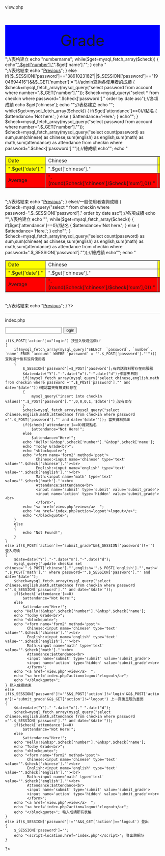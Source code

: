 view.php
<?php
        session_start(); //session開啟
        include("SQL.php");
?>
<style> //css設定
body{
        margin:0px;
        padding:0px;
}
.title{
        height:100px;
        width:100%;
        background-color:#0000FF;
        margin:0px;
        padding:0px;
}
.title p{
        font-size:50px;
        text-align:center;
        line-height:100px;
}
</style>
<div class="title">
<p>Grade</p>
</div>
<?php
        if(($_SESSION['password']=="3891023182"||$_SESSION['password']=="1904694416")&&$_GET['number']=='')//admin權限
        {
                $check=mysql_query("select * from account order by number");
                echo "<table width='20%' border='1' cellspacing='0'>";//表格建立
                echo "<tr><td width='50%' bgcolor='#FFFF00'>number</td><td width='50%'>name</td></tr>";
                while($get=mysql_fetch_array($check))
                {
                      echo"<tr><td width='50%' bgcolor='#FFFF00'><a href='view.php?number=".$get['number']."'>".$get['number']."</a></td><td width='50%'>".$get['name']."</td></tr>";
                }
                echo "</table><br>";//表格結束
                echo "<a href='index.php'>Previous</a>";
        }
        else if(($_SESSION['password']=="3891023182"||$_SESSION['password']=="1904694416")&&$_GET['number']!='')//admin查詢各使用者的成績
        {
                $check=mysql_fetch_array(mysql_query("select password from account where number=".$_GET['number'].""));
                $check=mysql_query("select * from  checkin where password=".$check['password']." order by date asc");//各項成績
echo $get['chinese'];
                echo "<table width='100%' border='1' cellspacing='0'>";//表格建立
                echo "<tr><td width='20%' bgcolor='#FFFF00'>Date</td><td width='20%'>Chinese</td><td width='20%' bgcolor='#FFFF00'>English</td><td width='20%'>Math</td><td width='20%' bgcolor='#FFFF00'>Attendance</td></tr>";
                while($get=mysql_fetch_array($check))
                {
                        if($get['attendance']==0)//點名
                        {
                             $attendance='Not here.';
                                                                                                                                                                                               }
                        else
                        {
                             $attendance='Here.';
                        }
                        echo"<tr><td width='20%' bgcolor='#FFFF00'>".$get['date']."</td><td width='20%'>".$get['chinese']."</td><td width='20%' bgcolor='#FFFF00'>".$get['english']."</td><td width='20%'>".$get['math']."</td><td width='20%' bgcolor='#FFFF00'>".$attendance."</td></tr>";
               }
               $check=mysql_fetch_array(mysql_query("select password from account where number=".$_GET['number'].""));
               $check=mysql_fetch_array(mysql_query("select count(password) as sum,sum(chinese) as chinese,sum(english) as english,sum(math) as math,sum(attendance) as attendance from  checkin where password=".$check['password'].""));//總成績
               echo"<tr bgcolor='#FF0000'><td width='20%'>Average</td><td width='20%'>".(round($check['chinese']/$check['sum'],0))."</td><td width='20%'>".(round($check['english']/$check['sum'],0))."</td><td width='20%'>".(round($check['math']/$check['sum'],0))."</td><td width='20%'>".($check['attendance']/2)."%</td></tr>";
               echo "</table><br>";//表格結束
               echo "<a href='view.php'>Previous</a>";
        }
        else//一般使用者查詢成績
        {
                $check=mysql_query("select * from  checkin where password=".$_SESSION['password']." order by date asc");//各項成績
                echo "<table width='100%' border='1' cellspacing='0'>";//表格建立
                echo "<tr><td width='20%' bgcolor='#FFFF00'>Date</td><td width='20%'>Chinese</td><td width='20%' bgcolor='#FFFF00'>English</td><td width='20%'>Math</td><td width='20%' bgcolor='#FFFF00'>Attendance</td></tr>";
                while($get=mysql_fetch_array($check))
                {
                        if($get['attendance']==0)//點名
                        {
                                $attendance='Not here.';
                        }
                        else
                        {
                                $attendance='Here.';
                        }
                       echo"<tr><td width='20%' bgcolor='#FFFF00'>".$get['date']."</td><td width='20%'>".$get['chinese']."</td><td width='20%' bgcolor='#FFFF00'>".$get['english']."</td><td width='20%'>".$get['math']."</td><td width='20%' bgcolor='#FFFF00'>".$attendance."</td></tr>";
                }
               $check=mysql_fetch_array(mysql_query("select count(password) as sum,sum(chinese) as chinese,sum(english) as english,sum(math) as math,sum(attendance) as attendance from  checkin where password=".$_SESSION['password'].""));//總成績
               echo"<tr bgcolor='#FF0000'><td width='20%'>Average</td><td width='20%'>".(round($check['chinese']/$check['sum'],0))."</td><td width='20%'>".(round($check['english']/$check['sum'],0))."</td><td width='20%'>".(round($check['math']/$check['sum'],0))."</td><td width='20%'>".($check['attendance']/2)."%</td></tr>";
                echo "</table><br>";//表格結束
                echo "<a href='index.php'>Previous</a>";
        }
?>


----------------------------------------------------------
index.php
<?php
	session_start(); 
	include("SQL.php"); 載入檔案
?>
<!DOCTYPE html PUBLIC "-//W3C//DTD XHTML 1.0 Transitional//EN" "http://www.w3.org/TR/xhtml1/DTD/xhtml1-transitional.dtd">
<html xmlns="http://www.w3.org/1999/xhtml">
<head>
<meta http-equiv="Content-Type" content="text/html; charset=utf-8" />
<title>RFID</title>
</head>
<body>
<form name="form1" method="post">
<input name="password" type="password">
<input name="submit" type="submit" value="login">
<input name="action" type="hidden" value="login">
</form>
<?php
		
	if($_POST['action']=="login") 按登入後跑這個if
	{
		if(mysql_fetch_array(mysql_query("SELECT  `password`, `number`, `name` FROM `account` WHERE `password` = '".$_POST['password']."'"))) 查詢逼卡後有沒有使用者
		{
			$_SESSION['password']=$_POST['password'];有的話資料暫存在伺服器
			$date=date("Y")."-".date("m")."-".date("d");作當天日期
			if(!mysql_fetch_array(mysql_query("select chinese,english,math from checkin where password ='".$_POST['password']."' and date='$date'")))確認當天有無資料存在
			{
				mysql_query("insert into checkin values('".$_POST['password']."',0,0,0,1,'$date')");沒有即存
			}
			$check=mysql_fetch_array(mysql_query("select chinese,english,math,attendance from checkin where password ='".$_POST['password']."' and date='$date'")); 當天資料抓出
			if($check['attendance']==0)確認點名
				$attendance="Not Here!";
			else
				$attendance="Here!";
			echo "Hello!!&nbsp".$check['number']."&nbsp".$check['name'];
			echo "Today Grade<br>";
			echo "<blockquote>";
			echo "<form name='form2' method='post'>
			      Chinese:<input name='chinese' type='text' value='".$check['chinese']."'><br>
				  English:<input name='english' type='text' value='".$check['english']."'><br>
				  Math:<input name='math' type='text' value='".$check['math']."'><br>
				  Attendance:$attendance<br>
			      <input name='submit' type='submit' value='submit_grade'>
				  <input name='action' type='hidden' value='submit_grade'><br>
				  </form>";
			echo "<a href='view.php'>view</a>  ";
			echo "<a href='index.php?action=logout'>logout</a>";
			echo "</blockquote>";
		}
		else
		{
			echo "Not Found!";
		}
	}
	else if($_POST['action']=="submit_grade"&&$_SESSION['password']!='') 登入成績
	{
		$date=date("Y")."-".date("m")."-".date("d");
		mysql_query("update checkin set chinese='".$_POST['chinese']."',english='".$_POST['english']."',math='".$_POST['math']."' where password='".$_SESSION['password']."' and date='$date'");
		$check=mysql_fetch_array(mysql_query("select chinese,english,math,attendance from checkin where password ='".$_SESSION['password']."' and date='$date'"));
		if($check['attendance']==0)
			$attendance="Not Here!";
		else
			$attendance="Here!";
		echo "Hello!!&nbsp".$check['number']."&nbsp".$check['name'];
		echo "Today Grade<br>";
		echo "<blockquote>";
		echo "<form name='form2' method='post'>
		      Chinese:<input name='chinese' type='text' value='".$check['chinese']."'><br>
			  English:<input name='english' type='text' value='".$check['english']."'><br>
			  Math:<input name='math' type='text' value='".$check['math']."'><br>
			  Attendance:$attendance<br>
		      <input name='submit' type='submit' value='submit_grade'>
			  <input name='action' type='hidden' value='submit_grade'><br>
			  </form>";
		echo "<a href='view.php'>view</a>  ";
		echo "<a href='index.php?action=logout'>logout</a>";
		echo "</blockquote>";
	} 登入成績結束
	else if($_SESSION['password']!=''&&$_POST['action']!='login'&&$_POST['action']!='submit_grade'&&$_GET['action']!='logout') 上一頁後呈現的畫面
	{
		$date=date("Y")."-".date("m")."-".date("d");
		$check=mysql_fetch_array(mysql_query("select chinese,english,math,attendance from checkin where password ='".$_SESSION['password']."' and date='$date'"));
		if($check['attendance']==0)
			$attendance="Not Here!";
		else
			$attendance="Here!";
		echo "Hello!!&nbsp".$check['number']."&nbsp".$check['name'];
		echo "Today Grade<br>";
		echo "<blockquote>";
		echo "<form name='form2' method='post'>
		      Chinese:<input name='chinese' type='text' value='".$check['chinese']."'><br>
			  English:<input name='english' type='text' value='".$check['english']."'><br>
			  Math:<input name='math' type='text' value='".$check['english']."'><br>
			  Attendance:$attendance<br>
		      <input name='submit' type='submit' value='submit_grade'>
			  <input name='action' type='hidden' value='submit_grade'><br>
			  </form>";
		echo "<a href='view.php'>view</a>  ";
		echo "<a href='index.php?action=logout'>logout</a>";
		echo "</blockquote>"; 輸入成績所有表格
	}
	else if($_SESSION['password']!=''&&$_GET['action']=='logout') 登出
	{
		$_SESSION['password']='';
		echo "<script>location.href='index.php'</script>"; 登出跳網址
	}
?>
</body>
</html>